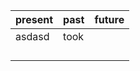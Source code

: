| present | past | future |
| ------- | ---- | ------ |
| asdasd  | took |        |
|         |      |        |
|         |      |        |
|         |      |        |
|         |      |        |

